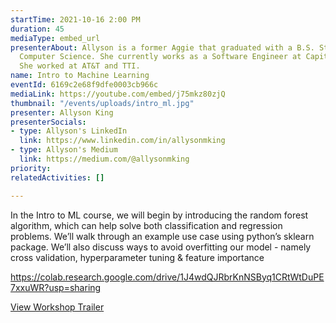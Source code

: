 ```yaml
---
startTime: 2021-10-16 2:00 PM
duration: 45
mediaType: embed_url
presenterAbout: Allyson is a former Aggie that graduated with a B.S. Statistics and
  Computer Science. She currently works as a Software Engineer at Capital One. Previously,
  She worked at AT&T and TTI.
name: Intro to Machine Learning
eventId: 6169c2e68f9dfe0003cb966c
mediaLink: https://youtube.com/embed/j75mkz80zjQ
thumbnail: "/events/uploads/intro_ml.jpg"
presenter: Allyson King
presenterSocials:
- type: Allyson's LinkedIn
  link: https://www.linkedin.com/in/allysonmking
- type: Allyson's Medium
  link: https://medium.com/@allysonmking
priority: 
relatedActivities: []

---
```

In the Intro to ML course, we will begin by introducing the random forest algorithm, which can help solve both classification and regression problems. We’ll walk through an example use case using python’s sklearn package. We’ll also discuss ways to avoid overfitting our model - namely cross validation, hyperparameter tuning & feature importance

https://colab.research.google.com/drive/1J4wdQJRbrKnNSByq1CRtWtDuPE7xxuWR?usp=sharing

[View Workshop Trailer](https://www.youtube.com/watch?v=VGJcylKttCc)